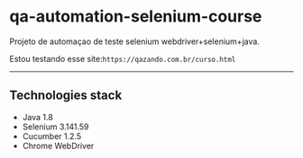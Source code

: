 # qa-automation-selenium-course

Projeto de automaçao de teste selenium webdriver+selenium+java.

Estou testando esse site:`https://qazando.com.br/curso.html` 

---
## Technologies stack

- Java 1.8 
- Selenium 3.141.59 
- Cucumber 1.2.5 
- Chrome WebDriver